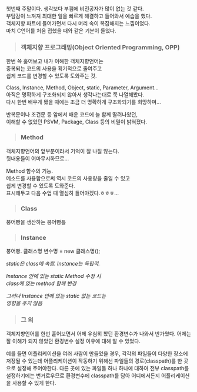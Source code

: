 첫번째 주말이다. 생각보다 부캠에 비전공자가 많이 없는 것 같다.   
부담감이 느껴져 최대한 일을 빠르게 해결하고 들어와서 예습을 했다.  
객체지향 파트에 들어가면서 다시 머리 속이 복잡해지는 느낌이었다.  
마치 C언어를 처음 접했을 때와 같은 기분이 들었다. 

> ### 객체지향 프로그래밍(Object Oriented Programming, OPP)

한번 쓱 훑어보고 내가 이해한 객체지향언어는  
중복되는 코드의 사용을 획기적으로 줄여주고  
쉽게 코드를 변경할 수 있도록 도와주는 것.  

Class, Instance, Method, Object, static, Parameter, Argument...  
아직은 명확하게 구조화되지 않아서 생각나는대로 쭉 나열해봤다.  
다시 한번 배우게 됐을 때에는 조금 더 명확하게 구조화되기를 희망하며...  

반복문이나 조건문 등 앞에서 배운 코드에 늘 함께 딸려나왔던,  
이해할 수 없었던 PSVM, Package, Class 등의 비밀이 밝혀졌다.  


> ### Method

객체지향언어의 앞부분이라서 기억이 잘 나질 않는다.  
뒷내용들이 어마무시하므로...  

Method 함수의 기능.  
메소드를 사용함으로써 역시 코드의 사용량을 줄일 수 있고  
쉽게 변경할 수 있도록 도와준다.  
표시해두고 다음 수업 때 열심히 들어야겠다.ㅎㅎㅎ...

> ### Class

붕어빵을 생산하는 붕어빵틀

> ### Instance

붕어빵. 클래스명 변수명 = new 클래스명(); 

 *static은 class에 속함. Instance는 독립적.* 
 
 *Instance 안에 있는 static Method 수정 시  
 class에 있는 method 함께 변경*   
 
 *그러나 Instance 안에 있는 static 없는 코드는  
 영향을 주지 않음*  


> ### 그 외 

객체지향언어를 한번 훝어보면서 어제 유심히 봤던 환경변수가 나와서 반가웠다. 어제는 잘 이해가 되지 않았던 환경변수 설정 이유에 대해 알 수 있었다.   

예를 들면 어플리케이션을 여러 사람이 만들었을 경우, 각각의 파일들이 다양한 장소에 저장될 수 있는데 어플리케이션이 작동하기 위해선 파일들의 경로(classpath)를 한 곳으로 설정해 주어야한다. 다른 곳에 있는 파일들 하나 하나에 대하여 전부 classpath를 설정하기에는 번거로우므로 환경변수에 classpath를 담아 어디에서든지 어플리케이션을 사용할 수 있게 한다.

